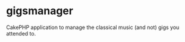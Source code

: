 gigsmanager
===========

CakePHP application to manage the classical music (and not) gigs you attended to.
